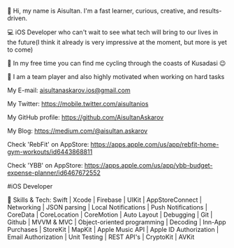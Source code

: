 👋 Hi, my name is Aisultan. I'm a fast learner, curious, creative, and results-driven. 

💻 iOS Developer who can't wait to see what tech will bring to our lives in the future(I think it already is very impressive at the moment, but more is yet to come)

🚵 In my free time you can find me cycling through the coasts of Kusadasi 😉

💪 I am a team player and also highly motivated when working on hard tasks

My E-mail: aisultanaskarov.ios@gmail.com

My Twitter: https://mobile.twitter.com/aisultanios

My GitHub profile: https://github.com/AisultanAskarov

My Blog: https://medium.com/@aisultan.askarov

Check 'RebFit' on AppStore: https://apps.apple.com/us/app/rebfit-home-gym-workouts/id6443868811

Check 'YBB' on AppStore: https://apps.apple.com/us/app/ybb-budget-expense-planner/id6467672552

#iOS Developer

🧠 Skills & Tech:
Swift | Xcode | Firebase | UIKit | AppStoreConnect | Networking | JSON parsing | Local Notifications | Push Notifications | CoreData | CoreLocation | CoreMotion | Auto Layout | Debugging | Git | Github | MVVM & MVC | Object-oriented programming | Decoding | Inn-App Purchases | StoreKit | MapKit | Apple Music API | Apple ID Authorization | Email Authorization | Unit Testing | REST API's | CryptoKit | AVKit
